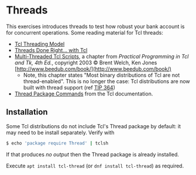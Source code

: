 # Threads

This exercises introduces threads to test how robust your bank account is 
for concurrent operations. Some reading material for Tcl threads:

* [Tcl Threading Model](https://www.tcl.tk/doc/howto/thread_model.html)
* [Threads Done Right… with Tcl](https://www.activestate.com/blog/threads-done-right-tcl/)
* [Multi-Threaded Tcl Scripts](http://www.beedub.com/book/4th/Threads.pdf),
  a chapter from _Practical Programming in Tcl and Tk, 4th Ed._,
copyright 2003 © Brent Welch, Ken Jones
[http://www.beedub.com/book/](http://www.beedub.com/book/)
    * Note, this chapter states "Most binary distributions of Tcl are not thread-enabled". This is no longer the case: Tcl distributions are now built with thread support (ref [TIP 364](https://core.tcl-lang.org/tips/doc/trunk/tip/364.md))
* [Thread Package Commands](https://tcl.tk/man/tcl8.6/ThreadCmd/contents.htm) from the Tcl documentation.

## Installation

Some Tcl distributions do not include Tcl's Thread package by default: it may need to be install separately.
Verify with
```bash
$ echo 'package require Thread' | tclsh
```
If that produces _no output_ then the Thread package is already installed.

Execute `apt install tcl-thread` (or `dnf install tcl-thread`) as required.
